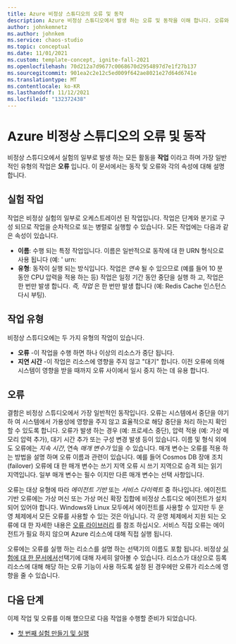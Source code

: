 ```yaml
---
title: Azure 비정상 스튜디오의 오류 및 동작
description: Azure 비정상 스튜디오에서 발생 하는 오류 및 동작을 이해 합니다. 오류와 동작 간의 차이점은 무엇 인가요? 오류를 정의 하려면 어떻게 해야 하나요?
author: johnkemnetz
ms.author: johnkem
ms.service: chaos-studio
ms.topic: conceptual
ms.date: 11/01/2021
ms.custom: template-concept, ignite-fall-2021
ms.openlocfilehash: 70d212a7d9677c0068670d2954897d7e1f27b137
ms.sourcegitcommit: 901ea2c2e12c5ed009f642ae8021e27d64d6741e
ms.translationtype: MT
ms.contentlocale: ko-KR
ms.lasthandoff: 11/12/2021
ms.locfileid: "132372438"
---
```

# <a name="faults-and-actions-in-azure-chaos-studio"></a>Azure 비정상 스튜디오의 오류 및 동작

비정상 스튜디오에서 실험의 일부로 발생 하는 모든 활동을 **작업** 이라고 하며 가장 일반적인 유형의 작업은 **오류** 입니다. 이 문서에서는 동작 및 오류와 각의 속성에 대해 설명 합니다.

## <a name="experiment-actions"></a>실험 작업

작업은 비정상 실험의 일부로 오케스트레이션 된 작업입니다. 작업은 단계와 분기로 구성 되므로 작업을 순차적으로 또는 병렬로 실행할 수 있습니다. 모든 작업에는 다음과 같은 속성이 있습니다.
* **이름**: 수행 되는 특정 작업입니다. 이름은 일반적으로 동작에 대 한 URN 형식으로 사용 됩니다 (예: ' urn:
* **유형**: 동작이 실행 되는 방식입니다. 작업은 *연속* 될 수 있으므로 (예를 들어 10 분 동안 CPU 압력을 적용 하는 등) 작업은 일정 기간 동안 중단을 실행 하 고, 작업은 한 번만 발생 합니다. *즉, 작업* 은 한 번만 발생 합니다 (예: Redis Cache 인스턴스 다시 부팅).

## <a name="types-of-actions"></a>작업 유형

비정상 스튜디오에는 두 가지 유형의 작업이 있습니다.
- **오류** -이 작업을 수행 하면 하나 이상의 리소스가 중단 됩니다.
- **지연 시간** -이 작업은 리소스에 영향을 주지 않고 "대기" 합니다. 이전 오류에 의해 시스템이 영향을 받을 때까지 오류 사이에서 일시 중지 하는 데 유용 합니다.

## <a name="faults"></a>오류

결함은 비정상 스튜디오에서 가장 일반적인 동작입니다. 오류는 시스템에서 중단을 야기 하 여 시스템에서 가용성에 영향을 주지 않고 효율적으로 해당 중단을 처리 하는지 확인할 수 있도록 합니다. 오류가 발생 하는 경우 (예: 프로세스 중단), 압력 적용 (예: 가상 메모리 압력 추가), 대기 시간 추가 또는 구성 변경 발생 등이 있습니다. 이름 및 형식 외에도 오류에는 *지속 시간*, 연속 *매개 변수가* 있을 수 있습니다. 매개 변수는 오류를 적용 하는 방법을 설명 하며 오류 이름과 관련이 있습니다. 예를 들어 Cosmos DB 장애 조치 (failover) 오류에 대 한 매개 변수는 쓰기 지역 오류 시 쓰기 지역으로 승격 되는 읽기 지역입니다. 일부 매개 변수는 필수 이지만 다른 매개 변수는 선택 사항입니다.

오류는 대상 유형에 따라 *에이전트 기반* 또는 *서비스 다이렉트* 중 하나입니다. 에이전트 기반 오류에는 가상 머신 또는 가상 머신 확장 집합에 비정상 스튜디오 에이전트가 설치 되어 있어야 합니다. Windows와 Linux 모두에서 에이전트를 사용할 수 있지만 두 운영 체제에서 모든 오류를 사용할 수 있는 것은 아닙니다. 각 운영 체제에서 지원 되는 오류에 대 한 자세한 내용은 [오류 라이브러리](chaos-studio-fault-library.md) 를 참조 하십시오. 서비스 직접 오류는 에이전트가 필요 하지 않으며 Azure 리소스에 대해 직접 실행 됩니다.

오류에는 오류를 실행 하는 리소스를 설명 하는 선택기의 이름도 포함 됩니다. 비정상 [실험에 대 한 문서에서](chaos-studio-chaos-experiments.md)선택기에 대해 자세히 알아볼 수 있습니다. 리소스가 대상으로 등록 리소스에 대해 해당 하는 오류 기능이 사용 하도록 설정 된 경우에만 오류가 리소스에 영향을 줄 수 있습니다.

## <a name="next-steps"></a>다음 단계
이제 작업 및 오류를 이해 했으므로 다음 작업을 수행할 준비가 되었습니다.
- [첫 번째 실험 만들기 및 실행](chaos-studio-tutorial-service-direct-portal.md)
